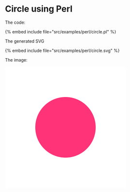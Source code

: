 # Circle using Perl


The code:

{% embed include file="src/examples/perl/circle.pl" %}

The generated SVG

{% embed include file="src/examples/perl/circle.svg" %}

The image:

![Circle](../examples/perl/circle.svg)
